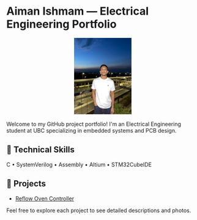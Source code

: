 # Aiman Ishmam — Electrical Engineering Portfolio
<p align="center">
  <img src="assets/img/IMG_0979.jpeg" alt="Aiman Ishmam" width="150">
</p>

Welcome to my GitHub project portfolio! I'm an Electrical Engineering student at UBC specializing in embedded systems and PCB design.

## 🔧 Technical Skills
C • SystemVerilog • Assembly • Altium • STM32CubeIDE

## 📁 Projects

- [Reflow Oven Controller](reflowoven.md)

Feel free to explore each project to see detailed descriptions and photos.

